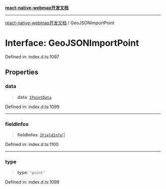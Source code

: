 [**react-native-webmap开发文档**](../README.md)

***

[react-native-webmap开发文档](../globals.md) / GeoJSONImportPoint

# Interface: GeoJSONImportPoint

Defined in: index.d.ts:1097

## Properties

### data

> **data**: [`IPointData`](IPointData.md)

Defined in: index.d.ts:1099

***

### fieldInfos

> **fieldInfos**: [`IFieldInfo`](IFieldInfo.md)[]

Defined in: index.d.ts:1100

***

### type

> **type**: `"point"`

Defined in: index.d.ts:1098
